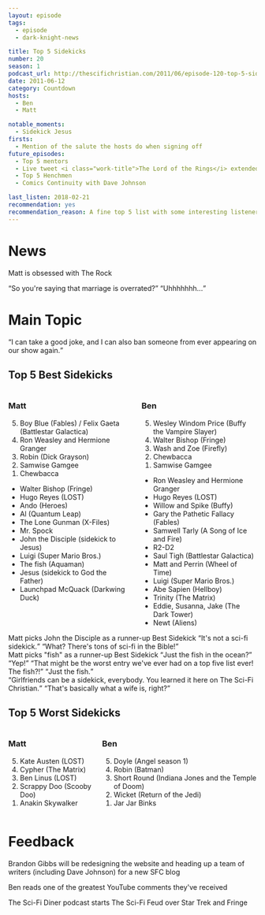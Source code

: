 ```yaml
---
layout: episode
tags:
  - episode
  - dark-knight-news 

title: Top 5 Sidekicks
number: 20
season: 1
podcast_url: http://thescifichristian.com/2011/06/episode-120-top-5-sidekicks/
date: 2011-06-12
category: Countdown
hosts:
  - Ben
  - Matt

notable_moments:
  - Sidekick Jesus
firsts: 
  - Mention of the salute the hosts do when signing off
future_episodes: 
  - Top 5 mentors
  - Live tweet <i class="work-title">The Lord of the Rings</i> extended edition
  - Top 5 Henchmen
  - Comics Continuity with Dave Johnson

last_listen: 2018-02-21
recommendation: yes
recommendation_reason: A fine top 5 list with some interesting listener feedback
---
```

# News
Matt is obsessed with The Rock

<div class="quote">
  <q class="matt">So you're saying that marriage is overrated?</q>
  <q class="ben">Uhhhhhhh...</q>
</div>



# Main Topic

<div class="quote">
  <q class="matt">I can take a good joke, and I can also ban someone from ever appearing on our show again.</q>
</div>

<div class="top-five">
  <h2 class="has-text-centered">Top 5 Best Sidekicks</h2>
  <div class="columns">
    <div class="column matt">
      <h3>Matt</h3>
      <ol reversed>
        <li>Boy Blue (Fables) / Felix Gaeta (Battlestar Galactica)
        <li>Ron Weasley and Hermione Granger
        <li>Robin (Dick Grayson) 
        <li>Samwise Gamgee
        <li>Chewbacca 
      </ol>
      <ul class="runner-ups">
        <li>Walter Bishop (Fringe)
        <li>Hugo Reyes (LOST) 
        <li>Ando (Heroes) 
        <li>Al (Quantum Leap) 
        <li>The Lone Gunman (X-Files) 
        <li>Mr. Spock
        <li>John the Disciple (sidekick to Jesus) 
        <li>Luigi (Super Mario Bros.) 
        <li>The fish (Aquaman) 
        <li>Jesus (sidekick to God the Father) 
        <li>Launchpad McQuack (Darkwing Duck)
      </ul>
    </div>
    <div class="column ben">
      <h3>Ben</h3>
      <ol reversed>
        <li>Wesley Windom Price (Buffy the Vampire Slayer)
        <li>Walter Bishop (Fringe) 
        <li>Wash and Zoe (Firefly) 
        <li>Chewbacca
        <li>Samwise Gamgee
      </ol>
      <ul class="runner-ups">
        <li>Ron Weasley and Hermione Granger
        <li>Hugo Reyes (LOST) 
        <li>Willow and Spike (Buffy) 
        <li>Gary the Pathetic Fallacy (Fables) 
        <li>Samwell Tarly (A Song of Ice and Fire) 
        <li>R2-D2
        <li>Saul Tigh (Battlestar Galactica) 
        <li>Matt and Perrin (Wheel of Time) 
        <li>Luigi (Super Mario Bros.) 
        <li>Abe Sapien (Hellboy) 
        <li>Trinity (The Matrix) 
        <li>Eddie, Susanna, Jake (The Dark Tower) 
        <li>Newt (Aliens) 
      </ul>
    </div>
  </div>
</div>

<div class="quote">
  <span class="quote-context is-size-6">Matt picks John the Disciple as a runner-up Best Sidekick</span>
  <q class="ben">It's not a sci-fi sidekick.</q>
  <q class="matt">What? There's tons of sci-fi in the Bible!</q>
</div>

<div class="quote">
  <span class="quote-context is-size-6">Matt picks "fish" as a runner-up Best Sidekick</span>
  <q class="ben">Just the fish in the ocean?</q>
  <q class="matt">Yep!</q>
  <q class="ben">That might be the worst entry we've ever had on a top five list ever! The fish?!</q>
  <q class="matt">Just the fish.</q>
</div>

<div class="quote">
  <span class="quote-context is-size-6"></span>
  <q class="matt">Girlfriends can be a sidekick, everybody. You learned it here on The Sci-Fi Christian.</q>
  <q class="ben">That's basically what a wife is, right?</q>
</div>

<div class="top-five">
  <h2 class="has-text-centered">Top 5 Worst Sidekicks</h2>
  <div class="columns">
    <div class="column matt">
      <h3>Matt</h3>
      <ol reversed>
        <li>Kate Austen (LOST)
        <li>Cypher (The Matrix) 
        <li>Ben Linus (LOST) 
        <li>Scrappy Doo (Scooby Doo) 
        <li>Anakin Skywalker
      </ol>
    </div>
    <div class="column ben">
      <h3>Ben</h3>
      <ol reversed>
        <li>Doyle (Angel season 1)
        <li>Robin (Batman) 
        <li>Short Round (Indiana Jones and the Temple of Doom) 
        <li>Wicket (Return of the Jedi)
        <li>Jar Jar Binks
      </ol>
    </div>
  </div>
</div>
 


# Feedback
Brandon Gibbs will be redesigning the website and heading up a team of writers (including Dave Johnson) for a new SFC blog

Ben reads one of the greatest YouTube comments they've received

The Sci-Fi Diner podcast starts The Sci-Fi Feud over Star Trek and Fringe
